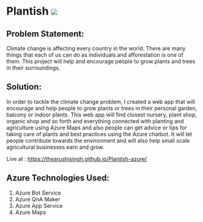 # Plantish ![](https://github.com/TheArushiSingh/Plantish-azure/blob/main/images/plant.png)
## Problem Statement: 
Climate change is affecting every country in the world. There are many things that
each of us can do as individuals and afforestation is one of them. This project will help and encourage people to grow plants and trees in their surroundings. 
## Solution:
In order to tackle the climate change problem, I created a web app that will encourage and help people to grow plants or trees in their personal garden, balcony or indoor plants. This web app will find closest nursery, plant shop, organic shop and so forth and everything connected with planting and agriculture using Azure Maps and also people can get advice or tips for taking care of plants and best practices using the Azure chatbot. It will let people contribute towards the environment and will also help small scale agricultural businesses earn and grow. 

Live at : https://thearushisingh.github.io/Plantish-azure/

## Azure Technologies Used:
1. Azure Bot Service
2. Azure QnA Maker
3. Azure App Service
4. Azure Maps
